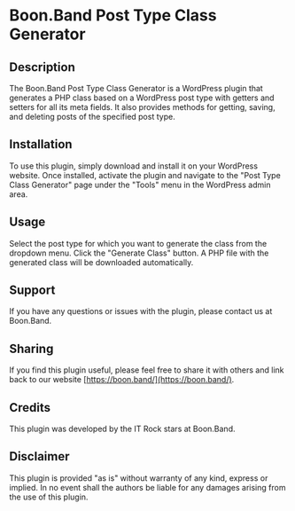 # Boon.Band Post Type Class Generator

## Description

The Boon.Band Post Type Class Generator is a WordPress plugin that generates a PHP class based on a WordPress post type with getters and setters for all its meta fields. It also provides methods for getting, saving, and deleting posts of the specified post type.

## Installation

To use this plugin, simply download and install it on your WordPress website. Once installed, activate the plugin and navigate to the "Post Type Class Generator" page under the "Tools" menu in the WordPress admin area.

## Usage

Select the post type for which you want to generate the class from the dropdown menu.
Click the "Generate Class" button.
A PHP file with the generated class will be downloaded automatically.

## Support

If you have any questions or issues with the plugin, please contact us at Boon.Band.

## Sharing

If you find this plugin useful, please feel free to share it with others and link back to our website [https://boon.band/](https://boon.band/).

## Credits

This plugin was developed by the IT Rock stars at Boon.Band.

## Disclaimer

This plugin is provided "as is" without warranty of any kind, express or implied. In no event shall the authors be liable for any damages arising from the use of this plugin.